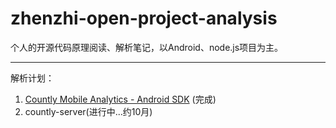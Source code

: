 # zhenzhi-open-project-analysis
个人的开源代码原理阅读、解析笔记，以Android、node.js项目为主。

-----------
解析计划：

1. [Countly Mobile Analytics - Android SDK](https://github.com/Labmem003/zhenzhi-open-project-analysis/tree/master/countly-sdk-android-analysis) (完成)
2. countly-server(进行中...约10月)
